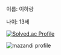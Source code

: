 이름: 이하랑

나이: 13세

[![Solved.ac Profile](http://mazassumnida.wtf/api/v2/generate_badge?boj=harang7447)](https://solved.ac/harang7447/)

![mazandi profile](http://mazandi.herokuapp.com/api?handle={handle}&theme=warm)
